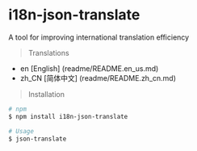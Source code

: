 # i18n-json-translate

A tool for improving international translation efficiency

> Translations

- en [English] (readme/README.en_us.md)
- zh_CN [简体中文] (readme/README.zh_cn.md)

> Installation

```bash
# npm
$ npm install i18n-json-translate

# Usage
$ json-translate
```

